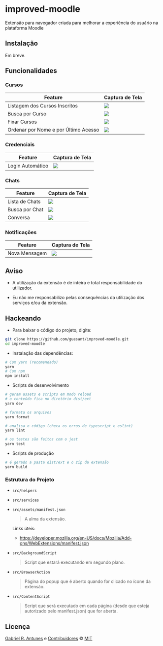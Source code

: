 # improved-moodle

Extensão para navegador criada para melhorar a experiência do usuário na plataforma Moodle

## Instalação

Em breve.

## Funcionalidades

### Cursos

| Feature                              | Captura de Tela                                      |
| ------------------------------------ | ---------------------------------------------------- |
| Listagem dos Cursos Inscritos        | ![](./screenshots/listagem-cursos.png)               |
| Busca por Curso                      | ![](./screenshots/listagem-cursos-busca.png)         |
| Fixar Cursos                         | ![](./screenshots/listagem-cursos-fixados.png)       |
| Ordenar por Nome e por Último Acesso | ![](./screenshots/listagem-cursos-ultimo-acesso.png) |

### Credenciais

| Feature          | Captura de Tela                          |
| ---------------- | ---------------------------------------- |
| Login Automático | ![](./screenshots/curso-credenciais.png) |

### Chats

| Feature        | Captura de Tela                    |
| -------------- | ---------------------------------- |
| Lista de Chats | ![](./screenshots/chats.png)       |
| Busca por Chat | ![](./screenshots/chats-busca.png) |
| Conversa       | ![](./screenshots/chats-chat.png)  |

### Notificações

| Feature       | Captura de Tela                                     |
| ------------- | --------------------------------------------------- |
| Nova Mensagem | ![](./screenshots/background-notificacao-chats.png) |

## Aviso

- A utilização da extensão é de inteira e total responsabilidade do utilizador.

- Eu não me responsabilizo pelas consequências da utilização dos serviços e/ou da extensão.

## Hackeando

- Para baixar o código do projeto, digite:

```sh
git clone https://github.com/guesant/improved-moodle.git
cd improved-moodle
```

- Instalação das dependências:

```sh
# Com yarn (recomendado)
yarn
# Com npm
npm install
```

- Scripts de desenvolvimento

```sh
# geram assets e scripts em modo reload
# o conteúdo fica no diretório dist/ext
yarn dev

# formata os arquivos
yarn format

# analisa o código (checa os erros de typescript e eslint)
yarn lint

# os testes são feitos com o jest
yarn test
```

- Scripts de produção

```sh
# é gerado a pasta dist/ext e o zip da extensão
yarn build
```

### Estrutura do Projeto

- `src/helpers`

- `src/services`

- `src/assets/manifest.json`

  > A alma da extensão.

  Links úteis:

  - https://developer.mozilla.org/en-US/docs/Mozilla/Add-ons/WebExtensions/manifest.json

- `src/BackgroundScript`

  > Script que estará executando em segundo plano.

- `src/BrowserAction`

  > Página do popup que é aberto quando for clicado no ícone da extensão.

- `src/ContentScript`

  > Script que será executado em cada página (desde que esteja autorizado pelo manifest.json) que for aberta.

## Licença

[Gabriel R. Antunes](https://github.com/guesant) e [Contribuidores](https://github.com/guesant/improved-moodle/graphs/contributors) © [MIT](./LICENSE)
